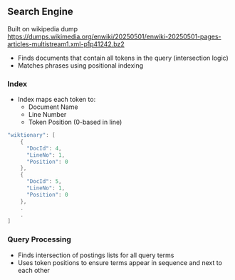 ## Search Engine

Built on wikipedia dump https://dumps.wikimedia.org/enwiki/20250501/enwiki-20250501-pages-articles-multistream1.xml-p1p41242.bz2
* Finds documents that contain all tokens in the query (intersection logic)
* Matches phrases using positional indexing

### Index
* Index maps each token to:
  * Document Name
  * Line Number
  * Token Position (0-based in line)
```csharp
"wiktionary": [
    {
      "DocId": 4,
      "LineNo": 1,
      "Position": 0
    },
    {
      "DocId": 5,
      "LineNo": 1,
      "Position": 0
    },
    .
    .
]
```

### Query Processing
* Finds intersection of postings lists for all query terms
* Uses token positions to ensure terms appear in sequence and next to each other


